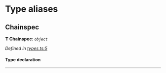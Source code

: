 

# Type aliases

<a id="chainspec"></a>

##  Chainspec

**Ƭ Chainspec**: *`object`*

*Defined in [types.ts:5](https://github.com/polkadot-js/common/blob/cd7f644/packages/chainspec/src/types.ts#L5)*

#### Type declaration

___

